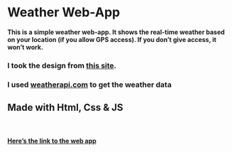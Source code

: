# Weather Web-App

**This is a simple weather web-app. It shows the real-time weather based on your location (if you allow GPS access). If you don’t give access, it won’t work.**

### I took the design from [this site](https://www.behance.net/gallery/221501409/Weather-App).

### I used **[weatherapi.com](https://www.weatherapi.com/)** to get the weather data

## Made with Html, Css & JS

<br>

#### [Here’s the link to the web app](https://lively-griffin-86efd5.netlify.app/)
